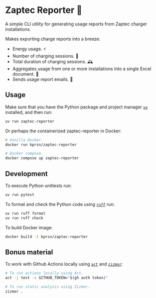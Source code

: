 # Zaptec Reporter 📰

A simple CLI utility for generating usage reports from Zaptec charger installations.

Makes exporting charge reports into a breeze:

- Energy usage. ⚡
- Number of charging sessions. 💯
- Total duration of charging sessions. 🕰️
- Aggregates usage from one or more installations into a single Excel document. 🧮
- Sends usage report emails. 💌

## Usage

Make sure that you have the Python package and project manager [`uv`](https://github.com/astral-sh/uv) installed, and then run:

```bash
uv run zaptec-reporter
```

Or perhaps the containerized zaptec-reporter in Docker:

```bash
# Vanilla Docker.
docker run kprsn/zaptec-reporter

# Docker compose.
docker compose up zaptec-reporter
```

## Development

To execute Python unittests run:

```bash
uv run pytest
```

To format and check the Python code using [`ruff`](https://github.com/astral-sh/ruff) run:

```bash
uv run ruff format
uv run ruff check
```

To build Docker image:

```bash
docker build -t kprsn/zaptec-reporter
```

## Bonus material

To work with Github Actions locally using [`act`](https://github.com/nektos/act) and [`zizmor`](https://github.com/woodruffw/zizmor?tab=readme-ov-file):

```bash
# To run actions locally using Act.
act -j test -s GITHUB_TOKEN="$(gh auth token)"

# To run static analysis using Zizmor.
zizmor .
```
